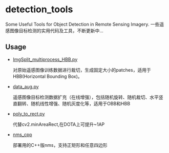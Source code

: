 # detection_tools
Some Useful Tools for Object Detection in Remote Sensing Imagery. 一些遥感图像目标检测的实用代码及工具，不断更新中...

## Usage 

* [ImgSplit_multiprocess_HBB.py](https://github.com/fan0210/detection_tools/blob/master/ImgSplit_multiprocess_HBB.py)
  
  对原始遥感图像训练数据进行裁切，生成固定大小的patches，适用于HBB(Horizontal Bounding Box)。

* [data_aug.py](https://github.com/fan0210/detection_tools/blob/master/data_aug.py)

  遥感图像目标检测数据扩充（在线增强），包括随机旋转、随机裁切、水平竖直翻转、随机线性增强、随机灰度化等，适用于OBB和HBB
  
* [poly_to_rect.py](https://github.com/fan0210/detection_tools/blob/master/poly_to_rect.py)
  
  代替cv2.minAreaRect,在DOTA上可提升~1AP
  
* [nms_cpp](https://github.com/fan0210/detection_tools/blob/master/nms_cpp)
  
  部署用的C++版nms，支持正矩形和任意四边形
  
